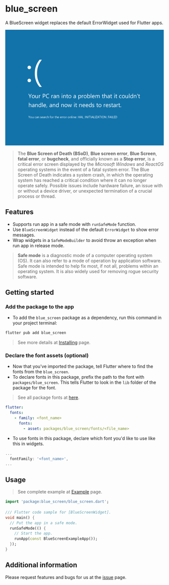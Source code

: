 # blue_screen

A BlueScreen widget replaces the default ErrorWidget used for Flutter apps.

![screenshot](/assets/screenshot.png)

> The **Blue Screen of Death (BSoD)**, **Blue screen error**, **Blue Screen**, **fatal error**, or **bugcheck**, 
and officially known as a **Stop error**, is a critical error screen displayed 
by the *Microsoft Windows* and *ReactOS* operating systems in the event of a fatal system error. 
The Blue Screen of Death indicates a system crash, in which the operating system 
has reached a critical condition where it can no longer operate safely. 
Possible issues include hardware failure, an issue with or without a device driver, 
or unexpected termination of a crucial process or thread. 

## Features
- Supports run app in a safe mode with `runSafeMode` function.
- Use `BlueScreenWidget` instead of the default `ErrorWidget` to show error messages.
- Wrap widgets in a `SafeModeBuilder` to avoid throw an exception when run app in release mode.

> **Safe mode** is a diagnostic mode of a computer operating system (OS). It can also refer to a mode of operation by application software. Safe mode is intended to help fix most, if not all, problems within an operating system. It is also widely used for removing rogue security software.

## Getting started

### Add the package to the app

- To add the `blue_screen` package as a dependency, run this command in your project terminal:

```sh
flutter pub add blue_screen
```

> See more details at [Installing](https://pub.dev/packages/blue_screen/install) page.

### Declare the font assets (optional)

- Now that you've imported the package, tell Flutter where to find the fonts from the `blue_screen`.
- To declare fonts in this package, prefix the path to the font with `packages/blue_screen`. 
This tells Flutter to look in the `lib` folder of the package for the font.
> See all package fonts at [here](/example/README.md).

```yaml
flutter:
  fonts:
    - family: <font_name>
      fonts:
        - asset: packages/blue_screen/fonts/<file_name>
```

- To use fonts in this package, declare which font you'd like to use like this in widgets.
```dart
...
  fontFamily: '<font_name>',
...
```

## Usage

> See complete example at [Example](https://pub.dev/packages/blue_screen/example) page.

```dart
import 'package:blue_screen/blue_screen.dart';

/// Flutter code sample for [BlueScreenWidget].
void main() {
  // Put the app in a safe mode.
  runSafeMode(() {
    // Start the app.
    runApp(const BlueScreenExampleApp());
  });
}
```

## Additional information

Please request features and bugs for us at the [issue](https://github.com/zitherharpcommunity/blue_screen/issues) page.
